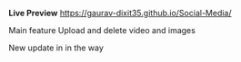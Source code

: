 **Live Preview**
https://gaurav-dixit35.github.io/Social-Media/

Main feature Upload and delete video and images

New update in in the way

